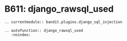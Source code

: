 # B611: django_rawsql_used

```{eval-rst}
.. currentmodule:: bandit.plugins.django_sql_injection
```

```{eval-rst}
.. autofunction:: django_rawsql_used
   :noindex:
```
